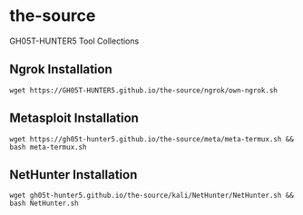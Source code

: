 # the-source
GH05T-HUNTER5 Tool Collections

## Ngrok Installation

```
wget https://GH05T-HUNTER5.github.io/the-source/ngrok/own-ngrok.sh
```

## Metasploit Installation 

```
wget https://gh05t-hunter5.github.io/the-source/meta/meta-termux.sh && bash meta-termux.sh 
```

## NetHunter Installation 

```
wget gh05t-hunter5.github.io/the-source/kali/NetHunter/NetHunter.sh && bash NetHunter.sh
```
